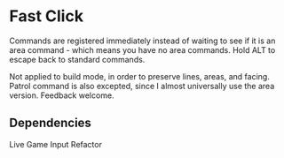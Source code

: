 # Fast Click

Commands are registered immediately instead of waiting to see if it is an area command - which means you have no area commands.  Hold ALT to escape back to standard commands.

Not applied to build mode, in order to preserve lines, areas, and facing.  Patrol command is also excepted, since I almost universally use the area version.  Feedback welcome.

## Dependencies

Live Game Input Refactor

